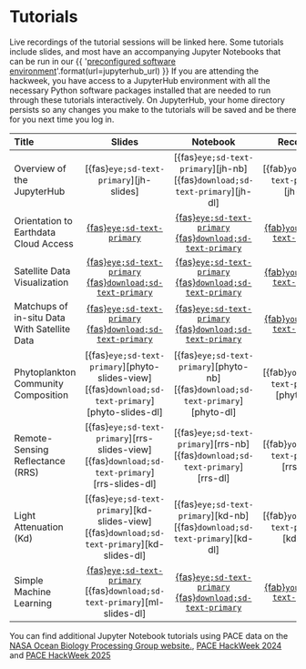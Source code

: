 # Tutorials

Live recordings of the tutorial sessions will be linked here. Some tutorials include
slides, and most have an accompanying Jupyter Notebooks that can be run in our
{{ '[preconfigured software environment]({url})'.format(url=jupyterhub_url) }}
If you are attending the hackweek, you have access to a JupyterHub environment
with all the necessary Python software packages installed that are needed to run
through these tutorials interactively. On JupyterHub, your home directory persists
so any changes you make to the tutorials will be saved and be there for you next
time you log in.

| Title | Slides | Notebook | Recording |
| :---- | :----: | :------: | :-------: |
| Overview of the JupyterHub                  | [{fas}`eye;sd-text-primary`][jh-slides]      | [{fas}`eye;sd-text-primary`][jh-nb] [{fas}`download;sd-text-primary`][jh-dl] | [{fab}`youtube;sd-text-primary`][jh-vid] |
| Orientation to Earthdata Cloud Access             | [{fas}`eye;sd-text-primary`][ed-slides]      | [{fas}`eye;sd-text-primary`][ed-nb] [{fas}`download;sd-text-primary`][ed-dl] | [{fab}`youtube;sd-text-primary`][ed-vid] |
| Satellite Data Visualization                      | [{fas}`eye;sd-text-primary`][dv-slides-view] [{fas}`download;sd-text-primary`][dv-slides-dl] | [{fas}`eye;sd-text-primary`][dv-nb] [{fas}`download;sd-text-primary`][dv-dl] | [{fab}`youtube;sd-text-primary`][dv-vid] |
| Matchups of in-situ Data With Satellite Data | [{fas}`eye;sd-text-primary`][mut-slides-view] [{fas}`download;sd-text-primary`][mut-slides-dl] | [{fas}`eye;sd-text-primary`][mut-nb] [{fas}`download;sd-text-primary`][mut-dl] | [{fab}`youtube;sd-text-primary`][mut-vid] |
| Phytoplankton Community Composition  |  [{fas}`eye;sd-text-primary`][phyto-slides-view] [{fas}`download;sd-text-primary`][phyto-slides-dl] | [{fas}`eye;sd-text-primary`][phyto-nb] [{fas}`download;sd-text-primary`][phyto-dl] | [{fab}`youtube;sd-text-primary`][phyto-vid] |
| Remote-Sensing Reflectance (RRS) | [{fas}`eye;sd-text-primary`][rrs-slides-view] [{fas}`download;sd-text-primary`][rrs-slides-dl] | [{fas}`eye;sd-text-primary`][rrs-nb] [{fas}`download;sd-text-primary`][rrs-dl] | [{fab}`youtube;sd-text-primary`][rrs-vid] |
| Light Attenuation (Kd)  | [{fas}`eye;sd-text-primary`][kd-slides-view] [{fas}`download;sd-text-primary`][kd-slides-dl] | [{fas}`eye;sd-text-primary`][kd-nb] [{fas}`download;sd-text-primary`][kd-dl] | [{fab}`youtube;sd-text-primary`][kd-vid] |
| Simple Machine Learning  | [{fas}`eye;sd-text-primary`][ml-slides-view] [{fas}`download;sd-text-primary`][ml-slides-dl] | [{fas}`eye;sd-text-primary`][ml-nb] [{fas}`download;sd-text-primary`][ml-dl] | [{fab}`youtube;sd-text-primary`][ml-vid] |

You can find additional Jupyter Notebook tutorials using PACE data on the [NASA Ocean Biology Processing Group website.](https://oceancolor.gsfc.nasa.gov/resources/docs/tutorials/), [PACE HackWeek 2024](https://pacehackweek.github.io/pace-2024/) and [PACE HackWeek 2025](https://pacehackweek.github.io/pace-2025/)




[cc-slides]: https://docs.google.com/presentation/d/1MnXo091TBBWtxjcyiixCbSG7GIy10g5MMmfGW3EwTfE/present?slide=id.p1
[ed-slides]: https://docs.google.com/presentation/d/1cdoHYlNqybj5sPl7mAUrk5H5BHnUeuDA_W6_rtoHXkc/present?slide=id.p
[dv-slides-dl]: https://drive.usercontent.google.com/download?id=1Tqt1hPPDNwD7iJGA2p594ahsuVGd29lM&export=download&authuser=0
[dv-slides-view]: https://docs.google.com/presentation/d/1gt54_AHbAn2I_kaSmySBnlhcv33Ydn7YpxzUkdwNhUc/present?usp=sharing
[cl-slides]: https://drive.usercontent.google.com/download?id=1B3Ri6isdGgmrV0A2BHBN-vGoON8pHmRI&export=download&authuser=0
[git-slides]: https://docs.google.com/presentation/d/1ylRMdihGg7Fr9cjm1rjggU7Tcc4Zb8MsH0gH2R09RZk/present?usp=sharing
[mut-slides-dl]: https://drive.usercontent.google.com/download?id=1-2nWGGxBWGhtMuEM02GqzfzakR8EAXXO&export=download&authuser=0
[mut-slides-view]: https://docs.google.com/presentation/d/1qlAeo7igENAAERS8tU3tduWwNoAtsUDFYt9Zu1figq4/present
[ml-slides-view]: https://docs.google.com/presentation/d/1AI_TeCet1nulDEKjs5ZdK2B6luAPG9Mwnse_KOQZLws/present
[re-slides-view]: https://docs.google.com/presentation/d/17WIDy5rA0VA-6RQpo7wGAeAP-Uz_kxPr/present

[cc-nb]: ./hackweek/cryocloud_overview/CryoCloud_demo
[ed-nb]: ./hackweek/earthdata_cloud_access
[dv-nb]: ./hackweek/satdata_visualization
[mu-nb]: ./hackweek/satellite_insitu_matchups
[mut-nb]: ./hackweek/satellite_insitu_matchups_thomas
[da-nb]: ./hackweek/dask_gridding
[cl-nb]: ./hackweek/ocssw_processing
[ml-nb]: ./hackweek/ml_cloud_mask

[cc-dl]: https://pacehackweek.github.io/pace-2024/_sources/presentations/hackweek/cryocloud_overview/CryoCloud_demo.ipynb
[ed-dl]: https://pacehackweek.github.io/pace-2024/_sources/presentations/hackweek/earthdata_cloud_access.ipynb
[dv-dl]: https://pacehackweek.github.io/pace-2024/_sources/presentations/hackweek/satdata_visualization.ipynb
[mu-dl]: https://pacehackweek.github.io/pace-2024/_sources/presentations/hackweek/satellite_insitu_matchups.ipynb
[mut-dl]: https://pacehackweek.github.io/pace-2024/_sources/presentations/hackweek/satellite_insitu_matchups_thomas.ipynb
[cl-dl]: https://pacehackweek.github.io/pace-2024/_sources/presentations/hackweek/ocssw_processing.ipynb
[da-dl]: https://pacehackweek.github.io/pace-2024/_sources/presentations/hackweek/dask_gridding.ipynb
[ml-dl]: https://pacehackweek.github.io/pace-2024/_sources/presentations/hackweek/ml_cloud_mask.ipynb

[cc-vid]: https://www.youtube.com/watch?v=8NMIfiLQBdY&list=PL2JK_uZ15iZBObzR5O5tyAltONgxpY05P&index=1
[ed-vid]: https://www.youtube.com/watch?v=zy6QyUPK3nM&list=PL2JK_uZ15iZBObzR5O5tyAltONgxpY05P&index=8

[mu-vid]: https://www.youtube.com/watch?v=Nb6WtFkFkRE&list=PL2JK_uZ15iZBObzR5O5tyAltONgxpY05P&index=5&t=1856s
[dv-vid]: https://www.youtube.com/watch?v=V9YA5_IF9Eg&list=PL2JK_uZ15iZBObzR5O5tyAltONgxpY05P&index=9
[mut-vid]: https://www.youtube.com/watch?v=Nb6WtFkFkRE&list=PL2JK_uZ15iZBObzR5O5tyAltONgxpY05P&index=5
[git-vid]: https://www.youtube.com/watch?v=9LOmUa_U2qc&list=PL2JK_uZ15iZBObzR5O5tyAltONgxpY05P&index=2
[cl-vid]: https://www.youtube.com/watch?v=Gl51QNSLtZE&list=PL2JK_uZ15iZBObzR5O5tyAltONgxpY05P&index=4
[da-vid]: https://www.youtube.com/watch?v=C8KIwFNVqvo&list=PL2JK_uZ15iZBObzR5O5tyAltONgxpY05P&index=3
[ml-vid]: https://www.youtube.com/watch?v=Zyv8CO_aVO4&list=PL2JK_uZ15iZBObzR5O5tyAltONgxpY05P&index=6
[re-vid]: https://www.youtube.com/watch?v=aoJ0cpXo7No&list=PL2JK_uZ15iZBObzR5O5tyAltONgxpY05P&index=7

